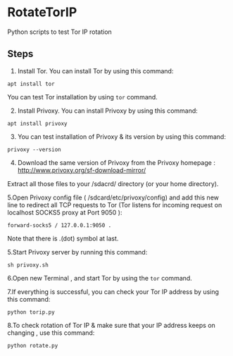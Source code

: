 # RotateTorIP
Python scripts to test Tor IP  rotation

## Steps
1. Install Tor. You can install Tor by using this command:
```code
apt install tor
```
You can test Tor installation by using `tor` command.

2. Install Privoxy. You can install Privoxy by using this command:
```code
apt install privoxy
```

3. You can test installation of Privoxy & its version by using this command:
```code
privoxy --version
```
4. Download the same version of Privoxy from the Privoxy homepage :  http://www.privoxy.org/sf-download-mirror/

Extract all those files to your /sdacrd/ directory (or your home directory).

5.Open Privoxy config file ( /sdcard/etc/privoxy/config) and add this new line to redirect all TCP requests to Tor (Tor listens for incoming request on localhost SOCKS5 proxy at Port 9050 ):
```code
forward-socks5 / 127.0.0.1:9050 .
```
Note that there is .(dot) symbol at last.

5.Start Privoxy server by running this command:
```code
sh privoxy.sh
```
6.Open new Terminal , and start Tor by using the `tor` command.

7.If everything is successful, you can check your Tor IP address by using this command:
```code
python torip.py
```
8.To check rotation of Tor IP & make sure that your IP address keeps on changing , use this command:
```code
python rotate.py
```
